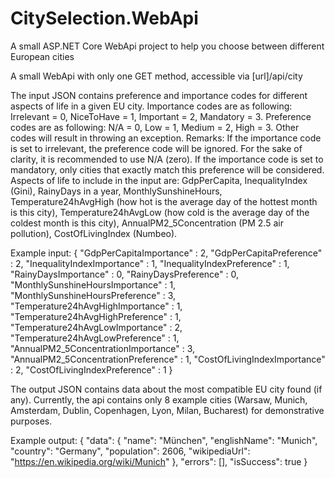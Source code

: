 # CitySelection.WebApi
A small ASP.NET Core WebApi project to help you choose between different European cities

A small WebApi with only one GET method, accessible via [url]/api/city

The input JSON contains preference and importance codes for different aspects of life in a given EU city. Importance codes are as following: Irrelevant = 0, NiceToHave = 1, Important = 2, Mandatory = 3. Preference codes are as following: N/A = 0, Low = 1, Medium = 2, High = 3. Other codes will result in throwing an exception. 
Remarks: If the importance code is set to irrelevant, the preference code will be ignored. For the sake of clarity, it is recommended to use N/A (zero). If the importance code is set to mandatory, only cities that exactly match this preference will be considered. Aspects of life to include in the input are: GdpPerCapita, InequalityIndex (Gini), RainyDays in a year, MonthlySunshineHours, Temperature24hAvgHigh (how hot is the average day of the hottest month is this city), Temperature24hAvgLow (how cold is the average day of the coldest month is this city), AnnualPM2_5Concentration (PM 2.5 air pollution), CostOfLivingIndex (Numbeo).

Example input:
{
  "GdpPerCapitaImportance" : 2,
  "GdpPerCapitaPreference" : 2,
  "InequalityIndexImportance" : 1,
  "InequalityIndexPreference" : 1,
  "RainyDaysImportance" : 0,
  "RainyDaysPreference" : 0,
  "MonthlySunshineHoursImportance" : 1,
  "MonthlySunshineHoursPreference" : 3,
  "Temperature24hAvgHighImportance" : 1,
  "Temperature24hAvgHighPreference" : 1,
  "Temperature24hAvgLowImportance" : 2,
  "Temperature24hAvgLowPreference" : 1,
  "AnnualPM2_5ConcentrationImportance" : 3,
  "AnnualPM2_5ConcentrationPreference" : 1,
  "CostOfLivingIndexImportance" : 2,
  "CostOfLivingIndexPreference" : 1
}

The output JSON contains data about the most compatible EU city found (if any). Currently, the api contains only 8 example cities (Warsaw, Munich, Amsterdam, Dublin, Copenhagen, Lyon, Milan, Bucharest) for demonstrative purposes.

Example output:
{
  "data": {
    "name": "München",
    "englishName": "Munich",
    "country": "Germany",
    "population": 2606,
    "wikipediaUrl": "https://en.wikipedia.org/wiki/Munich"
    },
    "errors": [],
    "isSuccess": true
}
